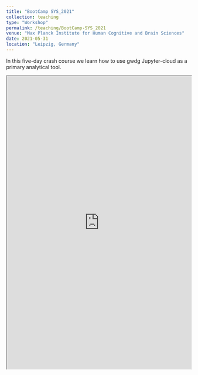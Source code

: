 ```yaml
---
title: "BootCamp SYS_2021"
collection: teaching
type: "Workshop"
permalink: /teaching/BootCamp-SYS_2021
venue: "Max Planck Institute for Human Cognitive and Brain Sciences"
date: 2021-05-31
location: "Leipzig, Germany"
---
```


In this five-day crash course we learn how to use gwdg Jupyter-cloud as a primary analytical tool. 

<iframe
  src="https://esoreq.github.io/Real_site/"
  style="width:100%; height:800px;"
></iframe>

